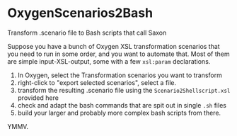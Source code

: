 # OxygenScenarios2Bash

Transform .scenario file to Bash scripts that call Saxon

Suppose you have a bunch of Oxygen XSL transformation scenarios that you need to run in some order, and you want to automate that. Most of them are simple input-XSL-output, some with a few `xsl:param` declarations. 

1. In Oxygen, select the Transformation scenarios you want to transform
2. right-click to "export selected scenarios", select a file.
3. transform the resulting .scenario file using the `Scenario2Shellscript.xsl` provided here
4. check and adapt the bash commands that are spit out in single `.sh` files
5. build your larger and probably more complex bash scripts from there. 

YMMV. 
